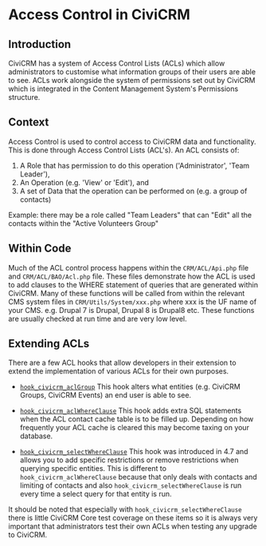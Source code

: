 # Access Control in CiviCRM

## Introduction

CiviCRM has a system of Access Control Lists (ACLs) which allow administrators to customise what information groups of their users are able to see. ACLs work alongside the system of permissions set out by CiviCRM which is integrated in the Content Management System's Permissions structure.

## Context

Access Control is used to control access to CiviCRM data and functionality. This is done through Access Control Lists (ACL's). An ACL consists of:

1. A Role that has permission to do this operation ('Administrator', 'Team Leader'),
2. An Operation (e.g. 'View' or 'Edit'), and
3. A set of Data that the operation can be performed on (e.g. a group of contacts)

Example: there may be a role called "Team Leaders" that can "Edit" all the contacts within the "Active Volunteers Group"

## Within Code

Much of the ACL control process happens within the `CRM/ACL/Api.php` file and `CRM/ACL/BAO/Acl.php` file. These files demonstrate how the ACL is used to add clauses to the WHERE statement of queries that are generated within CiviCRM. Many of these functions will be called from within the relevant CMS system files in `CRM/Utils/System/xxx.php` where xxx is the UF name of your CMS. e.g. Drupal 7 is Drupal, Drupal 8 is Drupal8 etc. These functions are usually checked at run time and are very low level.

## Extending ACLs

There are a few ACL hooks that allow developers in their extension to extend the implementation of various ACLs for their own purposes.

 - [`hook_civicrm_aclGroup`](../hooks/hook_civicrm_aclGroup.md) This hook alters what entities (e.g. CiviCRM Groups, CiviCRM Events) an end user is able to see.

 - [`hook_civicrm_aclWhereClause`](../hooks/hook_civicrm_aclWhereClause.md) This hook adds extra SQL statements when the ACL contact cache table is to be filled up. Depending on how frequently your ACL cache is cleared this may become taxing on your database.

 - [`hook_civicrm_selectWhereClause`](../hooks/hook_civicrm_selectWhereClause.md) This hook was introduced in 4.7 and allows you to add specific restrictions or remove restrictions when querying specific entities. This is different to `hook_civicrm_aclWhereClause` because that only deals with contacts and limiting of contacts and also `hook_civicrm_selectWhereClause` is run every time a select query for that entity is run.

It should be noted that especially with `hook_civicrm_selectWhereClause` there is little CiviCRM Core test coverage on these items so it is always very important that administrators test their own ACLs when testing any upgrade to CiviCRM.
